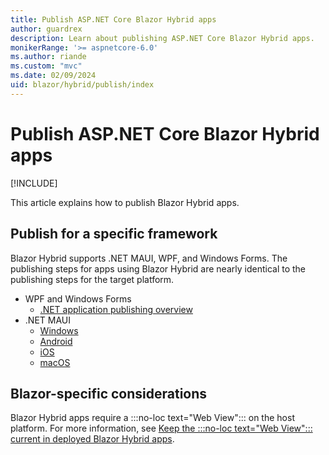 ```yaml
---
title: Publish ASP.NET Core Blazor Hybrid apps
author: guardrex
description: Learn about publishing ASP.NET Core Blazor Hybrid apps.
monikerRange: '>= aspnetcore-6.0'
ms.author: riande
ms.custom: "mvc"
ms.date: 02/09/2024
uid: blazor/hybrid/publish/index
---
```

# Publish ASP.NET Core Blazor Hybrid apps

[!INCLUDE[](~/includes/not-latest-version.md)]

This article explains how to publish Blazor Hybrid apps.

## Publish for a specific framework

Blazor Hybrid supports .NET MAUI, WPF, and Windows Forms. The publishing steps for apps using Blazor Hybrid are nearly identical to the publishing steps for the target platform.

* WPF and Windows Forms
  * [.NET application publishing overview](/dotnet/core/deploying/)
* .NET MAUI
  * [Windows](/dotnet/maui/windows/deployment/overview)
  * [Android](/dotnet/maui/android/deployment/overview)
  * [iOS](/dotnet/maui/ios/deployment/overview)
  * [macOS](/dotnet/maui/macos/deployment/overview)

## Blazor-specific considerations

Blazor Hybrid apps require a :::no-loc text="Web View"::: on the host platform. For more information, see [Keep the :::no-loc text="Web View"::: current in deployed Blazor Hybrid apps](xref:blazor/hybrid/security/security-considerations#keep-the-web-view-current-in-deployed-apps).
